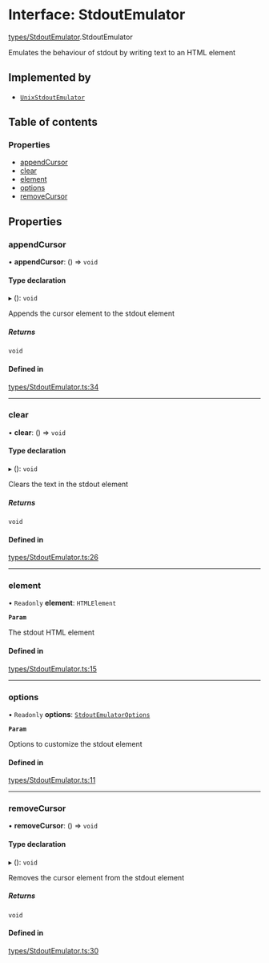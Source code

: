 # Interface: StdoutEmulator

[types/StdoutEmulator](../wiki/types.StdoutEmulator).StdoutEmulator

Emulates the behaviour of stdout by writing text to an HTML element

## Implemented by

- [`UnixStdoutEmulator`](../wiki/UnixStdoutEmulator.UnixStdoutEmulator)

## Table of contents

### Properties

- [appendCursor](../wiki/types.StdoutEmulator.StdoutEmulator#appendcursor)
- [clear](../wiki/types.StdoutEmulator.StdoutEmulator#clear)
- [element](../wiki/types.StdoutEmulator.StdoutEmulator#element)
- [options](../wiki/types.StdoutEmulator.StdoutEmulator#options)
- [removeCursor](../wiki/types.StdoutEmulator.StdoutEmulator#removecursor)

## Properties

### appendCursor

• **appendCursor**: () => `void`

#### Type declaration

▸ (): `void`

Appends the cursor element to the stdout element

##### Returns

`void`

#### Defined in

[types/StdoutEmulator.ts:34](https://github.com/LucEnden/unix-terminal-emulator/blob/9acf7af/src/types/StdoutEmulator.ts#L34)

___

### clear

• **clear**: () => `void`

#### Type declaration

▸ (): `void`

Clears the text in the stdout element

##### Returns

`void`

#### Defined in

[types/StdoutEmulator.ts:26](https://github.com/LucEnden/unix-terminal-emulator/blob/9acf7af/src/types/StdoutEmulator.ts#L26)

___

### element

• `Readonly` **element**: `HTMLElement`

**`Param`**

The stdout HTML element

#### Defined in

[types/StdoutEmulator.ts:15](https://github.com/LucEnden/unix-terminal-emulator/blob/9acf7af/src/types/StdoutEmulator.ts#L15)

___

### options

• `Readonly` **options**: [`StdoutEmulatorOptions`](../wiki/types.StdoutEmulatorOptions.StdoutEmulatorOptions)

**`Param`**

Options to customize the stdout element

#### Defined in

[types/StdoutEmulator.ts:11](https://github.com/LucEnden/unix-terminal-emulator/blob/9acf7af/src/types/StdoutEmulator.ts#L11)

___

### removeCursor

• **removeCursor**: () => `void`

#### Type declaration

▸ (): `void`

Removes the cursor element from the stdout element

##### Returns

`void`

#### Defined in

[types/StdoutEmulator.ts:30](https://github.com/LucEnden/unix-terminal-emulator/blob/9acf7af/src/types/StdoutEmulator.ts#L30)
